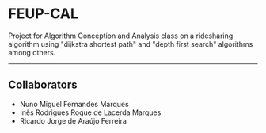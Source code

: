 # FEUP-CAL
Project for Algorithm Conception and Analysis class on a ridesharing algorithm using "dijkstra shortest path" and "depth first search"
algorithms among others.

 ---
 
## Collaborators

 * Nuno Miguel Fernandes Marques
 * Inês Rodrigues Roque de Lacerda Marques
 * Ricardo Jorge de Araújo Ferreira
